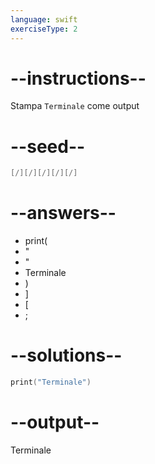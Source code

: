 ```yaml
---
language: swift
exerciseType: 2
---
```


# --instructions--

Stampa `Terminale` come output

# --seed--

```swift
[/][/][/][/][/]
```

# --answers--

- print(
- "
- "
- Terminale
- )
- ]
- [
- ;

# --solutions--

```swift
print("Terminale")
```

# --output--

Terminale
